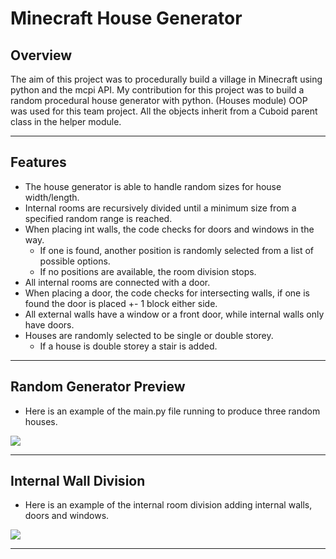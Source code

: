 # Minecraft House Generator

## Overview
The aim of this project was to procedurally build a village in Minecraft using python and the mcpi API.
My contribution for this project was to build a random procedural house generator with python. (Houses module)
OOP was used for this team project. All the objects inherit from a Cuboid parent class in the helper module.

---

## Features
- The house generator is able to handle random sizes for house width/length.
- Internal rooms are recursively divided until a minimum size from a specified random range is reached. 
- When placing int walls, the code checks for doors and windows in the way. 
    - If one is found, another position is randomly selected from a list of possible options. 
    - If no positions are available, the room division stops. 
- All internal rooms are connected with a door. 
- When placing a door, the code checks for intersecting walls, if one is found the door is placed +- 1 block either side.
- All external walls have a window or a front door, while internal walls only have doors.
- Houses are randomly selected to be single or double storey. 
    - If a house is double storey a stair is added.

---
## Random Generator Preview
- Here is an example of the main.py file running to produce three random houses.

![](images/random_build.gif)

---
## Internal Wall Division
- Here is an example of the internal room division adding internal walls, doors and windows.

![](images/internal_divisions.gif)

---
